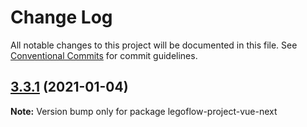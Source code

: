 # Change Log

All notable changes to this project will be documented in this file.
See [Conventional Commits](https://conventionalcommits.org) for commit guidelines.

## [3.3.1](https://github.com/legoflow/next/compare/legoflow-project-vue-next@3.3.0...legoflow-project-vue-next@3.3.1) (2021-01-04)

**Note:** Version bump only for package legoflow-project-vue-next
